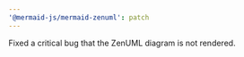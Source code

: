 ```yaml
---
'@mermaid-js/mermaid-zenuml': patch
---
```


Fixed a critical bug that the ZenUML diagram is not rendered.
